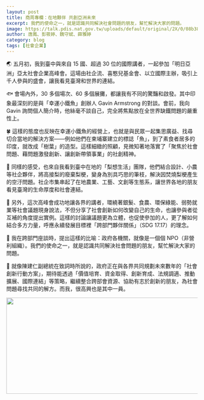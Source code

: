 ```yaml
---
layout: post
title: 商周專欄：在地夥伴 共創亞洲未來
excerpt: 我們的使命之一，就是認識共同解決社會問題的朋友，幫忙解決大家的問題。
image: https://talk.pdis.nat.gov.tw/uploads/default/original/2X/0/08b38a4651ca9cf8163529894a98ad0627de97f5.jpg
author: 唐鳳、彭筱婷、魏守斌、薛雅婷
category: blog
tags: [社會企業]
---
```


 🌏 五月初，我到臺中與來自 15 國、超過 30 位的國際講者，一起參加「明日亞洲」亞太社會企業高峰會。這場由社企流、喜憨兒基金會、以立國際主辦，吸引上千人參與的盛會，讓我看見臺灣和世界的連結。

🐟 會場內外，30 多個場次、60 多個展攤，都讓我有不同的驚豔和啟發。其中印象最深刻的是與「幸運小鐵魚」創辦人 Gavin Armstrong 的對談。會前，我向 Gavin 詢問個人簡介時，他絲毫不談自己，完全將焦點放在全世界缺鐵問題的嚴重性上。

🍀 這樣的態度也反映在幸運小鐵魚的經營上，也就是與民眾一起集思廣益、找尋切合當地的解決方案——例如他們在柬埔寨建立的標誌「魚」，到了素食者居多的印度，就改成「樹葉」的造型。這樣細緻的照顧，見微知著地落實了「聚焦於社會問題、藉問題激發創新、讓創新帶領事業」的社創精神。

🍐 同樣的感受，也來自我看到臺中在地的「梨想生活」團隊，他們結合設計、小農等社企夥伴，將高接梨的廢棄梨梗，變身為別具巧思的筆枝，解決因焚燒梨梗產生的空汙問題。社企市集串起了在地農業、工藝、文創等生態系，讓世界各地的朋友看見臺灣的生命厚度和社會連結。

🔗 另外，這次高峰會成功地讓各界的講者，環繞著銀髮、食農、環保綠能、弱勢就業等社會議題現身說法，不但分享了社會創新如何改變自己的生命，也讓參與者從互補的角度提出實例。這樣的討論讓議題更為立體，也促使參加的人，更了解如何結合多方力量，呼應永續發展目標裡「跨部門夥伴關係」（SDG 17.17）的理念。

💝 我在跨部門座談時，提出這樣的比喻：政府各機關，就像是一個個 NPO（非營利組織）。我們的使命之一，就是認識共同解決社會問題的朋友，幫忙解決大家的問題。

🌄 就像陳建仁副總統在致詞時所說的，政府正在與各界共同規劃未來數年的「社會創新行動方案」，期待能透過「價值培育、資金取得、創新育成、法規調適、推動擴展、國際連結」等策略，繼續整合跨部會資源、協助有志於創新的朋友，為社會問題尋找共同的解方。而我，很高興也是其中一員。

<center><img src="https://talk.pdis.nat.gov.tw/uploads/default/original/2X/0/08b38a4651ca9cf8163529894a98ad0627de97f5.jpg" width="600" height="254"></center>
